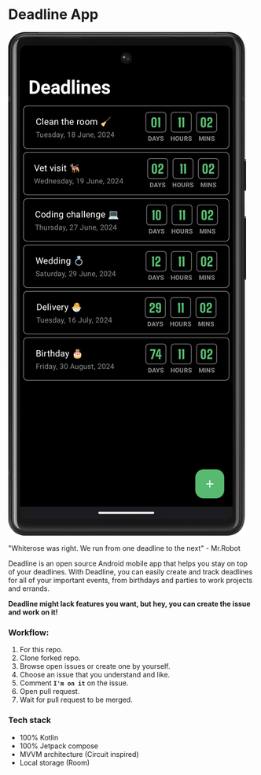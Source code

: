 # Deadline App

![deadline_app.png](app%2Fsrc%2Fmain%2Fres%2Fdrawable%2Fdeadline_app.png)

"Whiterose was right. We run from one deadline to the next" - Mr.Robot

Deadline is an open source Android mobile app that helps you stay on top of your deadlines. With Deadline, you can easily create and track deadlines for all of your important events, from birthdays and parties to work projects and errands.

**Deadline might lack features you want, but hey, you can create the issue and work on it!**

### Workflow:
1. For this repo.
2. Clone forked repo.
3. Browse open issues or create one by yourself.
4. Choose an issue that you understand and like.
5. Comment **`I'm on it`** on the issue.
6. Open pull request.
7. Wait for pull request to be merged.

### Tech stack
- 100% Kotlin
- 100% Jetpack compose
- MVVM architecture (Circuit inspired)
- Local storage (Room)
